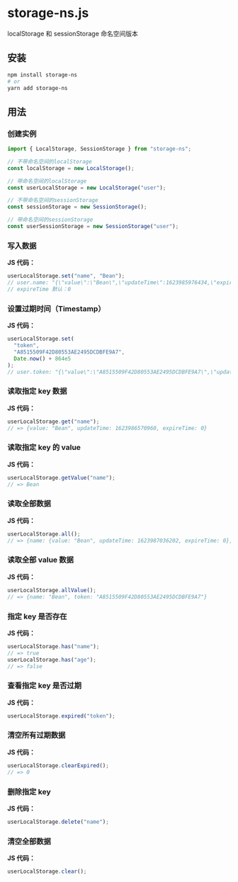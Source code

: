 # storage-ns.js
localStorage 和 sessionStorage 命名空间版本

## 安装
```bash
npm install storage-ns
# or
yarn add storage-ns
```

## 用法

### 创建实例

```js
import { LocalStorage, SessionStorage } from "storage-ns";

// 不带命名空间的localStorage
const localStorage = new LocalStorage();

// 带命名空间的localStorage
const userLocalStorage = new LocalStorage("user");

// 不带命名空间的sessionStorage
const sessionStorage = new SessionStorage();

// 带命名空间的sessionStorage
const userSessionStorage = new SessionStorage("user");
```

### 写入数据

**JS 代码：**

```js
userLocalStorage.set("name", "Bean");
// user.name: "{\"value\":\"Bean\",\"updateTime\":1623985976434,\"expireTime\":0}"
// expireTime 默认：0
```

### 设置过期时间（Timestamp）

**JS 代码：**

```js
userLocalStorage.set(
  "token",
  "A8515509F42D80553AE2495DCDBFE9A7",
  Date.now() + 864e5
);
// user.token: "{\"value\":\"A8515509F42D80553AE2495DCDBFE9A7\",\"updateTime\":1623986348117,\"expireTime\":1624072748116}"
```

### 读取指定 key 数据

**JS 代码：**

```js
userLocalStorage.get("name");
// => {value: "Bean", updateTime: 1623986570960, expireTime: 0}
```

### 读取指定 key 的 value

**JS 代码：**

```js
userLocalStorage.getValue("name");
// => Bean
```

### 读取全部数据

**JS 代码：**

```js
userLocalStorage.all();
// => {name: {value: "Bean", updateTime: 1623987036202, expireTime: 0}, token: {value: "A8515509F42D80553AE2495DCDBFE9A7", updateTime: 1623987036203, expireTime: 1624073436202}}
```

### 读取全部 value 数据

**JS 代码：**

```js
userLocalStorage.allValue();
// => {name: "Bean", token: "A8515509F42D80553AE2495DCDBFE9A7"}
```

### 指定 key 是否存在

**JS 代码：**

```js
userLocalStorage.has("name");
// => true
userLocalStorage.has("age");
// => false
```

### 查看指定 key 是否过期

**JS 代码：**

```js
userLocalStorage.expired("token");
```

### 清空所有过期数据

**JS 代码：**

```js
userLocalStorage.clearExpired();
// => 0
```

### 删除指定 key

**JS 代码：**

```js
userLocalStorage.delete("name");
```

### 清空全部数据

**JS 代码：**

```js
userLocalStorage.clear();
```
